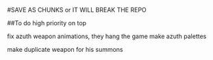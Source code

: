 

#SAVE AS CHUNKS or IT WILL BREAK THE REPO













##To do  high priority on top

fix azuth weapon animations, they hang the game
make azuth palettes

make duplicate weapon for his summons



